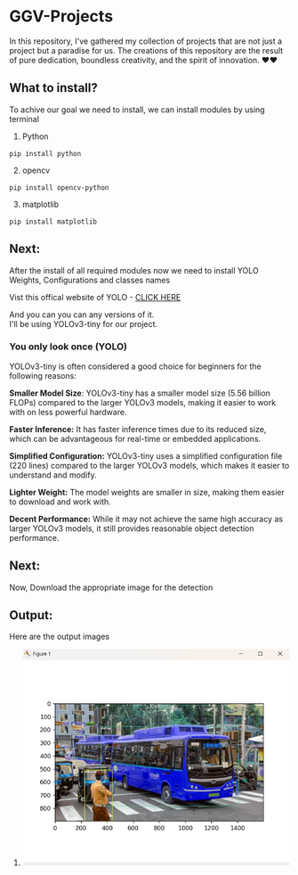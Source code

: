 # GGV-Projects

In this repository, I've gathered my collection of projects that are not just a project but a paradise for us. The creations of this repository are the result of pure dedication, boundless creativity, and the spirit of innovation. ❤️❤️

## What to install?
To achive our goal we need to install, we can install modules by using terminal
1. Python
```
pip install python
```
2. opencv
```
pip install opencv-python
```
3. matplotlib
```
pip install matplotlib
```

## Next:

After the install of all required modules now we need to install YOLO Weights, Configurations and classes names

Vist this offical website of YOLO - [CLICK HERE](https://pjreddie.com/yolo/)

And you can you can any versions of it. <br>
I'll be using YOLOv3-tiny for our project.

### You only look once (YOLO)
YOLOv3-tiny is often considered a good choice for beginners for the following reasons:

**Smaller Model Size**: YOLOv3-tiny has a smaller model size (5.56 billion FLOPs) compared to the larger YOLOv3 models, making it easier to work with on less powerful hardware.

**Faster Inference:** It has faster inference times due to its reduced size, which can be advantageous for real-time or embedded applications.

**Simplified Configuration:** YOLOv3-tiny uses a simplified configuration file (220 lines) compared to the larger YOLOv3 models, which makes it easier to understand and modify.

**Lighter Weight:** The model weights are smaller in size, making them easier to download and work with.

**Decent Performance:** While it may not achieve the same high accuracy as larger YOLOv3 models, it still provides reasonable object detection performance.

## Next:
Now, Download the appropriate image for the detection

## Output:
Here are the output images 
1. ![Alt text](busPer.jpg)